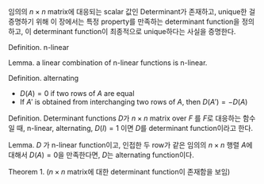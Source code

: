 임의의 $n \times n$ matrix에 대응되는 scalar 값인 Determinant가 존재하고, unique한 걸 증명하기 위해 이 장에서는 특정 property를 만족하는 determinant function을 정의하고, 이 determinant function이 최종적으로 unique하다는 사실을 증명한다.

Definition. n-linear

Lemma. a linear combination of n-linear functions is n-linear.

Definition. alternating
- $D(A) = 0$ if two rows of $A$ are equal
- If $A'$ is obtained from interchanging two rows of $A$, then $D(A') = -D(A)$

Definition. Determinant functions
$D$가 $n \times n$ matrix over $F$ 를 $F$로 대응하는 함수일 때,
n-linear, alternating, $D(I) = 1$
이면 $D$를 determinant function이라고 한다.

Lemma.
$D$ 가 n-linear function이고, 인접한 두 row가 같은 임의의 $n \times n$ 행렬 $A$에 대해서 $D(A) = 0$을 만족한다면, $D$는 alternating function이다.

Theorem 1. ($n \times n$ matrix에 대한 determinant function이 존재함을 보임)

